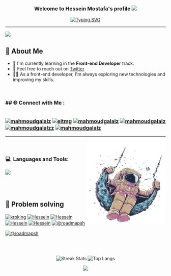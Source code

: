 
<h3 align="center">
    Welcome to Hessein Mostafa's profile
    <img src="https://media.giphy.com/media/hvRJCLFzcasrR4ia7z/giphy.gif" width="28">
</h3>

<p align="center">
    <a href="https://git.io/typing-svg"><img src="https://readme-typing-svg.demolab.com?font=&duration=4000&pause=1000&center=true&width=435&lines=Front-end+Developer;Always+learning+new+things" alt="Typing SVG" /></a>
</p>

<hr>



[![](https://visitcount.itsvg.in/api?id=hosseinmostafa&icon=0&color=0)](https://visitcount.itsvg.in)

## 💫 About Me

- 🌱 I'm currently learning in the **Front-end Developer** track.  
- 💬 Feel free to reach out on [Twitter](https://x.com/Hesseinmostaf)  
- 👨‍💻 As a front-end developer, I'm always exploring new technologies and improving my skills.


<br>

<h3>## 🌐 Connect with Me :
<br>
<br>
<p align="left">
<a href="https://dev.to/hussein-mostafa" target="_blank"><img align="center" src="https://cdn.jsdelivr.net/npm/simple-icons@3.0.1/icons/dev-dot-to.svg" alt="mahmoudgalalz" height="30" width="40" /></a>
<a href="https://x.com/Hesseinmostaf" target="_blank"><img align="center" src="https://raw.githubusercontent.com/rahuldkjain/github-profile-readme-generator/master/src/images/icons/Social/twitter.svg" alt="eitmg" height="30" width="40" /></a>
<a href="https://www.linkedin.com/in/hessein-mostafa" target="_blank"><img align="center" src="https://raw.githubusercontent.com/rahuldkjain/github-profile-readme-generator/master/src/images/icons/Social/linked-in-alt.svg" alt="mahmoudgalalz" height="30" width="40" /></a>
<a href="https://stackoverflow.com/users/27435129/hessein-mostafa" target="_blank"><img align="center" src="https://raw.githubusercontent.com/rahuldkjain/github-profile-readme-generator/master/src/images/icons/Social/stack-overflow.svg" alt="mahmoudgalalz" height="30" width="40" /></a>
<a href="https://www.facebook.com/profile.php?id=100016789146681" target="_blank"><img align="center" src="https://raw.githubusercontent.com/rahuldkjain/github-profile-readme-generator/master/src/images/icons/Social/facebook.svg" alt="mahmoudgalalzz" height="30" width="40" /></a>
<a href="https://www.instagram.com/7essein_mostafa/" target="_blank"><img align="center" src="https://raw.githubusercontent.com/rahuldkjain/github-profile-readme-generator/master/src/images/icons/Social/instagram.svg" alt="mahmoudgalalz" height="30" width="40" /></a>
</p>

<hr>

<img align="right" src="./astronaut.png" width="250px" height="260px" />

<br />

### 💻 &nbsp;Languages and Tools:
<p align="left">
  <a href="https://skillicons.dev">
    <img src="https://skillicons.dev/icons?i=vscode,git,github,html,css,js,sass,bootstrap,ts,nodejs,angular,firebase,jquery,postman,py,c,sqlite&perline=7" />
  </a>
</p>

<br>
<br>

## 🚀 Problem solving
<p align="left">
    
<a href="https://leetcode.com/u/husseinmostafa3233/" target="_blank"><img align="center"
        src="https://raw.githubusercontent.com/rahuldkjain/github-profile-readme-generator/master/src/images/icons/Social/leet-code.svg"
        alt="kroking" height="30" width="40" /></a>
<a href="https://www.codewars.com/users/Hessein_Mostafa" target="_blank"><img align="center"
        src="https://www.codewars.com/packs/assets/logo.f607a0fb.svg" alt="Hessein" height="30" width="40" /></a>
<a href="https://www.freecodecamp.org/Hussein_Mostafa399" target="_blank"><img align="center"
        src="https://global.discourse-cdn.com/freecodecamp/original/3X/e/1/e1c433102e34b46dfaa3e15d13ab9a514b127078.svg"
        alt="Hessein" height="30" width="40" /></a>
&nbsp;&nbsp;
<a href="https://www.hackerrank.com/profile/hesseinnmostafaa" target="_blank"><img align="center"
        src="https://hrcdn.net/fcore/assets/brand/logo-new-white-green-a5cb16e0ae.svg" alt="Hessein" height="40"
        width="100" /></a>
<a href="https://www.codechef.com/users/hesseinmostafa" target="_blank"><img align="center"
        src="https://cdn.codechef.com/images/cc-logo-mobile.svg" alt="Hessein" height="50" width="100" /></a>
<a href="https://roadmap.sh/u/hessein" target="_blank"><img align="center" itemprop="image"
        class="avatar flex-shrink-0 mb-3 mr-3 mb-md-0 mr-md-4"
        src="https://avatars.githubusercontent.com/u/120650344?s=200&amp;v=4" width="40" height="40"
        alt="@roadmapsh"></a>

        
<a href="https://www.sololearn.com/en/profile/33912942" target="_blank"><img align="center" itemprop="image"
        class="avatar flex-shrink-0 mb-3 mr-3 mb-md-0 mr-md-4"
        src="https://play-lh.googleusercontent.com/zxbe_H6JVg6ZnIeA1xorxxXr416kKdShmyonBzi5Qe28-GNdczX-NST_ul0AQJ007OA=s94-rw" width="40" height="40"
        alt="@roadmapsh"></a>
</p>

<br>
<br>

<p align="center">
  <img src="https://github-readme-streak-stats.herokuapp.com/?user=hosseinmostafa&theme=tokyonight" alt="Streak Stats" width="400"/>
  <img src="https://github-readme-stats.vercel.app/api/top-langs/?username=hosseinmostafa&layout=compact&theme=chartreuse-dark" alt="Top Langs" width="350" />
</p>


<p align="center">
     <img src="https://capsule-render.vercel.app/api?type=waving&color=gradient&height=100&section=footer"/>
</p>

